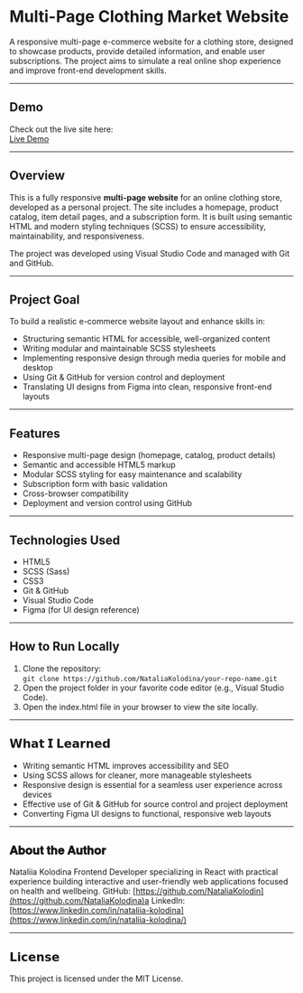 # Multi-Page Clothing Market Website

A responsive multi-page e-commerce website for a clothing store, designed to showcase products, provide detailed information, and enable user subscriptions. The project aims to simulate a real online shop experience and improve front-end development skills.

---

## Demo

Check out the live site here:  
[Live Demo](https://nataliakolodina.github.io/)

---

## Overview

This is a fully responsive **multi-page website** for an online clothing store, developed as a personal project. The site includes a homepage, product catalog, item detail pages, and a subscription form. It is built using semantic HTML and modern styling techniques (SCSS) to ensure accessibility, maintainability, and responsiveness.

The project was developed using Visual Studio Code and managed with Git and GitHub.

---

## Project Goal

To build a realistic e-commerce website layout and enhance skills in:

- Structuring semantic HTML for accessible, well-organized content
- Writing modular and maintainable SCSS stylesheets
- Implementing responsive design through media queries for mobile and desktop
- Using Git & GitHub for version control and deployment
- Translating UI designs from Figma into clean, responsive front-end layouts

---

## Features

- Responsive multi-page design (homepage, catalog, product details)
- Semantic and accessible HTML5 markup
- Modular SCSS styling for easy maintenance and scalability
- Subscription form with basic validation
- Cross-browser compatibility
- Deployment and version control using GitHub

---

## Technologies Used

- HTML5  
- SCSS (Sass)  
- CSS3  
- Git & GitHub  
- Visual Studio Code  
- Figma (for UI design reference)

---

## How to Run Locally

1. Clone the repository:  
```git clone https://github.com/NataliaKolodina/your-repo-name.git```
2. Open the project folder in your favorite code editor (e.g., Visual Studio Code).
3. Open the index.html file in your browser to view the site locally.

---

## 𝗪𝗵𝗮𝘁 𝗜 𝗟𝗲𝗮𝗿𝗻𝗲𝗱

- Writing semantic HTML improves accessibility and SEO
- Using SCSS allows for cleaner, more manageable stylesheets
- Responsive design is essential for a seamless user experience across devices
- Effective use of Git & GitHub for source control and project deployment
- Converting Figma UI designs to functional, responsive web layouts

---

## 𝐀𝐛𝐨𝐮𝐭 𝐭𝐡𝐞 𝐀𝐮𝐭𝐡𝐨𝐫

Nataliia Kolodina
Frontend Developer specializing in React with practical experience building interactive and user-friendly web applications focused on health and wellbeing.
GitHub: [https://github.com/NataliaKolodin](https://github.com/NataliaKolodina)a
LinkedIn: [https://www.linkedin.com/in/nataliia-kolodina](https://www.linkedin.com/in/nataliia-kolodina/)

---

## 𝗟𝗶𝗰𝗲𝗻𝘀𝗲

This project is licensed under the MIT License.
